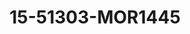 ---
title: 15-51303-MOR1445
image: /v1543919832/viterbo/15-51303-MOR1445.jpg
brand: mori-lee
layout: vestito
---